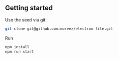 ## Getting started
Use the seed via git:
```sh
git clone git@github.com:noreez/electron-file.git
```
Run
```sh
npm install
npm run start
```
